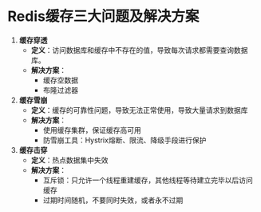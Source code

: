 # Redis缓存三大问题及解决方案

1. **缓存穿透**
   - **定义**：访问数据库和缓存中不存在的值，导致每次请求都需要查询数据库。
   - **解决方案**：
     - 缓存空数据
     - 布隆过滤器
2. **缓存雪崩**
   - **定义**：缓存的可靠性问题，导致无法正常使用，导致大量请求到数据库
   - **解决方案**：
     - 使用缓存集群，保证缓存高可用
     - 防雪崩工具：Hystrix熔断、限流、降级手段进行保护
3. **缓存击穿**
   - **定义**：热点数据集中失效
   - **解决方案**：
     - 互斥锁：只允许一个线程重建缓存，其他线程等待建立完毕以后访问缓存
     - 过期时间随机，不要同时失效，或者永不过期

